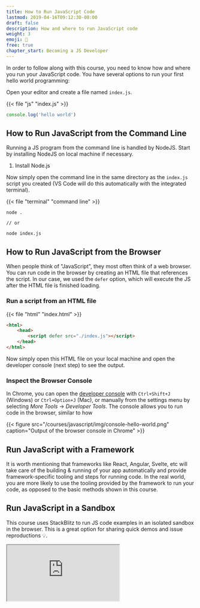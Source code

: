 ```yaml
---
title: How to Run JavaScript Code
lastmod: 2019-04-16T09:12:30-08:00
draft: false
description: How and where to run JavaScript code
weight: 3
emoji: 🚀
free: true
chapter_start: Becoming a JS Developer
---
```


In order to follow along with this course, you need to know how and where you run your JavaScript code. You have several options to run your first hello world programming:

Open your editor and create a file named `index.js`. 

{{< file "js" "index.js" >}}
```js
console.log('hello world')
```

## How to Run JavaScript from the Command Line

Running a JS program from the command line is handled by NodeJS. Start by installing NodeJS on local machine if necessary. 

1. Install Node.js 

Now simply open the command line in the same directory as the `index.js` script you created (VS Code will do this automatically with the integrated terminal). 

{{< file "terminal" "command line" >}}
```text
node .

// or 

node index.js
```

## How to Run JavaScript from the Browser

When people think of "JavaScript", they most often think of a web browser. You can run code in the browser by creating an HTML file that references the script. In our case, we used the `defer` option, which will execute the JS after the HTML file is finished loading. 

### Run a script from an HTML file

{{< file "html" "index.html" >}}
```html
<html>
    <head>
        <script defer src="./index.js"></script>
    </head>
</html>
```

Now simply open this HTML file on your local machine and open the developer console (next step) to see the output. 

### Inspect the Browser Console

In Chrome, you can open the [developer console](https://developers.google.com/web/tools/chrome-devtools/console/) with `Ctrl+Shift+J` (Windows) or `Ctrl+Option+J` (Mac), or manually from the settings menu by selecting *More Tools* -> *Developer Tools*. The console allows you to run code in the browser, similar to how 

{{< figure src="/courses/javascript/img/console-hello-world.png" caption="Output of the browser console in Chrome" >}}


## Run JavaScript with a Framework

It is worth mentioning that frameworks like React, Angular, Svelte, etc will take care of the building & running of your app automatically and provide framework-specific tooling and steps for running code. In the real world, you are more likely to use the tooling provided by the framework to run your code, as opposed to the basic methods shown in this course. 

## Run JavaScript in a Sandbox

This course uses StackBlitz to run JS code examples in an isolated sandbox in the browser. This is a great option for sharing quick demos and issue reproductions 💡. 

<div>
    <iframe class="frame-full" src="https://stackblitz.com/edit/js-survival-hello-world?embed=1&file=index.js"><iframe>
</div>
